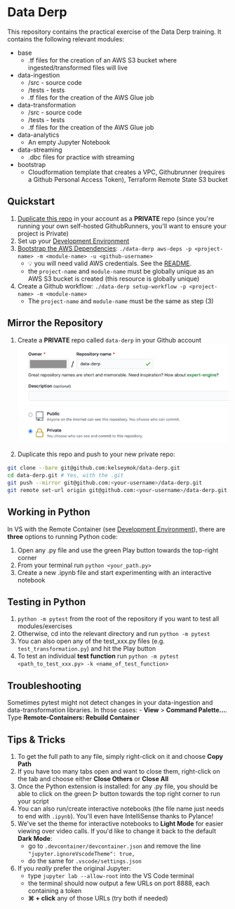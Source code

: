 # Data Derp
This repository contains the practical exercise of the Data Derp training. It contains the following relevant modules:
* base
   * .tf files for the creation of an AWS S3 bucket where ingested/transformed files will live
* data-ingestion
   * /src - source code
   * /tests - tests
   * .tf files for the creation of the AWS Glue job 
* data-transformation
   * /src - source code
   * /tests - tests
   * .tf files for the creation of the AWS Glue job
* data-analytics
   * An empty Jupyter Notebook
* data-streaming
   * .dbc files for practice with streaming
* bootstrap
   * Cloudformation template that creates a VPC, Githubrunner (requires a Github Personal Access Token), Terraform Remote State S3 bucket

## Quickstart
1. [Duplicate this repo](#mirror-the-repository) in your account as a **PRIVATE** repo (since you're running your own self-hosted GithubRunners, you'll want to ensure your project is Private)
2. Set up your [Development Environment](./development-environment.md)
3. [Bootstrap the AWS Dependencies](./bootstrap/README.md): `./data-derp aws-deps -p <project-name> -m <module-name> -u <github-username>`
   * :bulb: you will need valid AWS credentials. See the [README](./bootstrap/README.md).
   * the `project-name` and `module-name` must be globally unique as an AWS S3 bucket is created (this resource is globally unique) 
4. Create a Github workflow: `./data-derp setup-workflow -p <project-name> -m <module-name>`
   * The `project-name` and `module-name` must be the same as step (3)

## Mirror the Repository
1. Create a **PRIVATE** repo called `data-derp` in your Github account
![mirror-repo](./assets/mirror-repo.png)
   
2. Duplicate this repo and push to your new private repo:
```bash
git clone --bare git@github.com:kelseymok/data-derp.git
cd data-derp.git # Yes, with the .git
git push --mirror git@github.com:<your-username>/data-derp.git
git remote set-url origin git@github.com:<your-username>/data-derp.git
```

## Working in Python
In VS with the Remote Container (see [Development Environment](./development-environment.md)), there are **three** options to running Python code:
1. Open any .py file and use the green Play button towards the top-right corner
2. From your terminal run `python <your_path.py>`
3. Create a new .ipynb file and start experimenting with an interactive notebook

## Testing in Python
1. `python -m pytest` from the root of the repository if you want to test all modules/exercises
2. Otherwise, cd into the relevant directory and run `python -m pytest`
3. You can also open any of the test_xxx.py files (e.g. `test_transformation.py`) and hit the Play button
4. To test an individual **test function** run `python -m pytest <path_to_test_xxx.py> -k <name_of_test_function>`

## Troubleshooting
Sometimes pytest might not detect changes in your data-ingestion and data-transformation libraries. In those cases:
    - **View** > **Command Palette...**. Type **Remote-Containers: Rebuild Container**

## Tips & Tricks
1. To get the full path to any file, simply right-click on it and choose **Copy Path**
2. If you have too many tabs open and want to close them, right-click on the tab and choose either **Close Others** or **Close All**
3. Once the Python extension is installed: for any .py file, you should be able to click on the green ▷ button towards the top right corner to run your script
4. You can also run/create interactive notebooks (the file name just needs to end with `.ipynb`). You'll even have IntelliSense thanks to Pylance!
5. We've set the theme for interactive notebooks to **Light Mode** for easier viewing over video calls. If you'd like to change it back to the default **Dark Mode**:
    - go to `.devcontainer/devcontainer.json` and remove the line `"jupyter.ignoreVscodeTheme": true,`
    - do the same for `.vscode/settings.json`
6. If you *really* prefer the original Jupyter:
    - type `jupyter lab --allow-root` into the VS Code terminal
    - the terminal should now output a few URLs on port 8888, each containing a token
    - **⌘ + click** any of those URLs (try both if needed)
